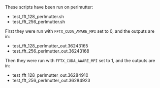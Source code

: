These scripts have been run on perlmutter:
* test_fft_128_perlmutter.sh
* test_fft_256_perlmutter.sh

First they were run with `FFTX_CUDA_AWARE_MPI` set to 0, and the outputs are in:
* test_fft_128_perlmutter_out.36243165
* test_fft_256_perlmutter_out.36243168

Then they were run with `FFTX_CUDA_AWARE_MPI` set to 1, and the outputs are in:
* test_fft_128_perlmutter_out.36284910
* test_fft_256_perlmutter_out.36284923
